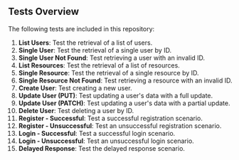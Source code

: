 ## Tests Overview

The following tests are included in this repository:

1. **List Users**: Test the retrieval of a list of users.
2. **Single User**: Test the retrieval of a single user by ID.
3. **Single User Not Found**: Test retrieving a user with an invalid ID.
4. **List Resources**: Test the retrieval of a list of resources.
5. **Single Resource**: Test the retrieval of a single resource by ID.
6. **Single Resource Not Found**: Test retrieving a resource with an invalid ID.
7. **Create User**: Test creating a new user.
8. **Update User (PUT)**: Test updating a user's data with a full update.
9. **Update User (PATCH)**: Test updating a user's data with a partial update.
10. **Delete User**: Test deleting a user by ID.
11. **Register - Successful**: Test a successful registration scenario.
12. **Register - Unsuccessful**: Test an unsuccessful registration scenario.
13. **Login - Successful**: Test a successful login scenario.
14. **Login - Unsuccessful**: Test an unsuccessful login scenario.
15. **Delayed Response**: Test the delayed response scenario.
